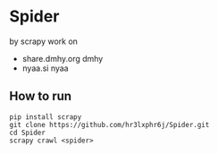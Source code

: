 # Spider
by scrapy work on 
- share.dmhy.org dmhy
- nyaa.si nyaa
## How to run
```
pip install scrapy
git clone https://github.com/hr3lxphr6j/Spider.git
cd Spider
scrapy crawl <spider>
```